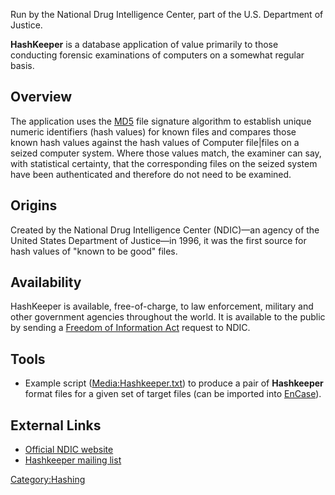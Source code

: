 Run by the National Drug Intelligence Center, part of the U.S.
Department of Justice.

**HashKeeper** is a database application of value primarily to those
conducting forensic examinations of computers on a somewhat regular
basis.

## Overview

The application uses the [MD5](MD5 "wikilink") file signature algorithm
to establish unique numeric identifiers (hash values) for known files
and compares those known hash values against the hash values of Computer
file\|files on a seized computer system. Where those values match, the
examiner can say, with statistical certainty, that the corresponding
files on the seized system have been authenticated and therefore do not
need to be examined.

## Origins

Created by the National Drug Intelligence Center (NDIC)—an agency of the
United States Department of Justice—in 1996, it was the first source for
hash values of "known to be good" files.

## Availability

HashKeeper is available, free-of-charge, to law enforcement, military
and other government agencies throughout the world. It is available to
the public by sending a [Freedom of Information
Act](http://www.usdoj.gov/ndic/foia.htm) request to NDIC.

## Tools

- Example script
  ([Media:Hashkeeper.txt](Media:Hashkeeper.txt "wikilink")) to produce a
  pair of **Hashkeeper** format files for a given set of target files
  (can be imported into [EnCase](EnCase "wikilink")).

## External Links

- [Official NDIC website](http://www.usdoj.gov/ndic/about.htm)
- [Hashkeeper mailing
  list](http://tech.groups.yahoo.com/group/hashkeeper/)

[Category:Hashing](Category:Hashing "wikilink")